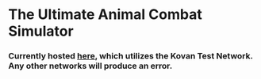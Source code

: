 # The Ultimate Animal Combat Simulator
### Currently hosted [here](https://the-great-animal-combat-sim.herokuapp.com/), which utilizes the Kovan Test Network. Any other networks will produce an error.